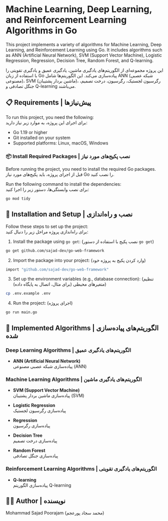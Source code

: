 # Machine Learning, Deep Learning, and Reinforcement Learning Algorithms in Go

This project implements a variety of algorithms for Machine Learning, Deep Learning, and Reinforcement Learning using Go. It includes algorithms such as ANN (Artificial Neural Network), SVM (Support Vector Machine), Logistic Regression, Regression, Decision Tree, Random Forest, and Q-learning.

این پروژه مجموعه‌ای از الگوریتم‌های یادگیری ماشین، یادگیری عمیق و یادگیری تقویتی را با استفاده از زبان Go پیاده‌سازی می‌کند. این الگوریتم‌ها شامل ANN (شبکه عصبی مصنوعی)، SVM (ماشین بردار پشتیبان)، رگرسیون لجستیک، رگرسیون، درخت تصمیم، جنگل تصادفی و Q-learning می‌باشند.

## 📋 Requirements | پیش‌نیازها

To run this project, you need the following:  
برای اجرای این پروژه، به موارد زیر نیاز دارید:

- Go 1.19 or higher  
- Git installed on your system  
- Supported platforms: Linux, macOS, Windows  

### 📦 Install Required Packages | نصب پکیج‌های مورد نیاز

Before running the project, you need to install the required Go packages.  
قبل از اجرای پروژه، باید پکیج‌های مورد نیاز Go را نصب کنید.

Run the following command to install the dependencies:  
برای نصب وابستگی‌ها، دستور زیر را اجرا کنید:

```bash
go mod tidy
```

## 🚀 Installation and Setup | نصب و راه‌اندازی

Follow these steps to set up the project:  
برای راه‌اندازی پروژه مراحل زیر را دنبال کنید:

1. Install the package using `go get`:  (نصب پکیج با استفاده از دستور `go get`)

```bash
go get github.com/sajad-dev/go-web-framework
```
2. Import the package into your project:  (وارد کردن پکیج به پروژه خود)
   
```bash
import "github.com/sajad-dev/go-web-framework"
```

3. Set up the environment variables (e.g., database connection):  (تنظیم متغیرهای محیطی (برای مثال، اتصال به پایگاه داده))

```bash
cp .env.example .env
```

4. Run the project: (اجرای پروژه)

```bash
go run main.go
```

## 🧠 Implemented Algorithms | الگوریتم‌های پیاده‌سازی شده

### Deep Learning Algorithms | الگوریتم‌های یادگیری عمیق

- **ANN (Artificial Neural Network)**  
  پیاده‌سازی شبکه عصبی مصنوعی (ANN)

### Machine Learning Algorithms | الگوریتم‌های یادگیری ماشین

- **SVM (Support Vector Machine)**  
  پیاده‌سازی ماشین بردار پشتیبان (SVM)

- **Logistic Regression**  
  پیاده‌سازی رگرسیون لجستیک

- **Regression**  
  پیاده‌سازی رگرسیون

- **Decision Tree**  
  پیاده‌سازی درخت تصمیم

- **Random Forest**  
  پیاده‌سازی جنگل تصادفی

### Reinforcement Learning Algorithms | الگوریتم‌های یادگیری تقویتی

- **Q-learning**  
  پیاده‌سازی الگوریتم Q-learning


## 🧑‍💻 Author | نویسنده

Mohammad Sajad Poorajam (محمد سجاد پورعجم)
